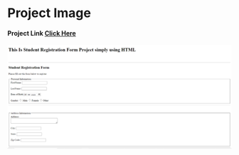 # Project Image

#### Project Link [Click Here](https://66632e619522ed4a7dc95ab8--sparkling-beignet-eaa6f9.netlify.app/)
![Image](./Untitled.png)